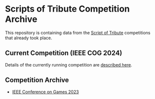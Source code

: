 # Scripts of Tribute Competition Archive

This repository is containing data from the [Script of Tribute](https://github.com/ScriptsOfTribute) competitions that already took place.


## Current Competition (IEEE COG 2024)

Details of the currently running competition are 
[described here](https://github.com/ScriptsOfTribute#tales-of-tribute-ai-competition).


## Competition Archive

- [IEEE Conference on Games 2023](competition-2023-08-COG/README.md)





